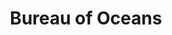 ---
title: Bureau of Oceans
fulltitle: Bureau of Oceans
icon: 🏛️
color: landscape
logo: /svg/crests/ministry-of-landscape.svg
series: bureau

fi: fi fi-min-landscape fis
description: The Bureau of Oceans regulates fishing and the use of Vekllei's territorial and economic waters for the Ministry of Landscape.

aliases:
- /bureau-of-oceans/
---